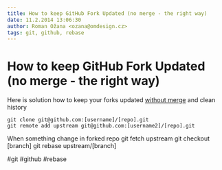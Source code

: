 ```yaml
---
title: How to keep GitHub Fork Updated (no merge - the right way)
date: 11.2.2014 13:06:30
author: Roman Ožana <ozana@omdesign.cz>
tags: git, github, rebase
---
```



# How to keep GitHub Fork Updated (no merge - the right way)

Here is solution how to keep your forks updated [without merge](https://help.github.com/articles/syncing-a-fork) and clean history


    git clone git@github.com:[username]/[repo].git
    git remote add upstream git@github.com:[username2]/[repo].git

 When something change in forked repo 
    git fetch upstream
    git checkout [branch]
    git rebase upstream/[branch]

 #git #github #rebase
